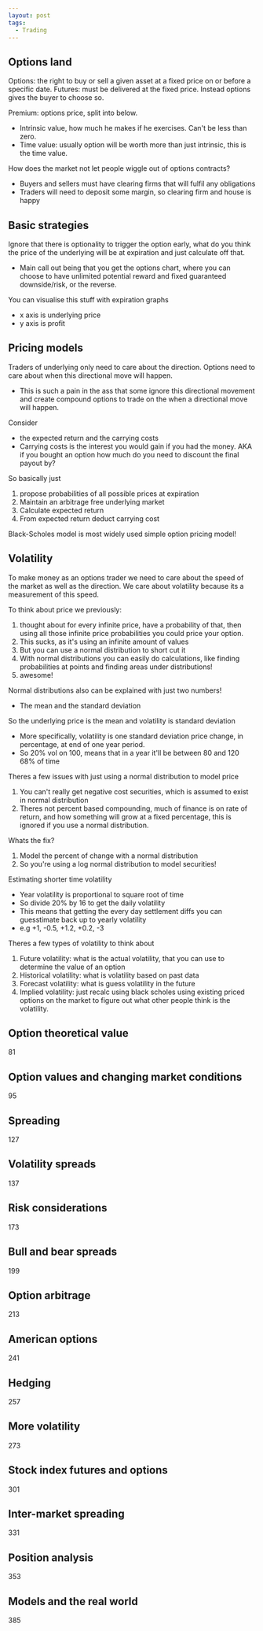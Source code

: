 ```yaml
---
layout: post
tags:
  - Trading
---
```


## Options land
Options: the right to buy or sell a given asset at a fixed price on or before a specific date.
Futures: must be delivered at the fixed price. Instead options gives the buyer to choose so.

Premium: options price, split into below.
- Intrinsic value, how much he makes if he exercises. Can't be less than zero.
- Time value: usually option will be worth more than just intrinsic, this is the time value.

How does the market not let people wiggle out of options contracts?
- Buyers and sellers must have clearing firms that will fulfil any obligations
- Traders will need to deposit some margin, so clearing firm and house is happy

## Basic strategies
Ignore that there is optionality to trigger the option early, what do you think the price of the underlying will be at expiration and just calculate off that.
- Main call out being that you get the options chart, where you can choose to have unlimited potential reward and fixed guaranteed downside/risk, or the reverse.

You can visualise this stuff with expiration graphs
- x axis is underlying price
- y axis is profit

## Pricing models
Traders of underlying only need to care about the direction. Options need to care about when this directional move will happen.
- This is such a pain in the ass that some ignore this directional movement and create compound options to trade on the when a directional move will happen.

Consider
- the expected return and the carrying costs
- Carrying costs is the interest you would gain if you had the money. AKA if you bought an option how much do you need to discount the final payout by?

So basically just
1. propose probabilities of all possible prices at expiration
2. Maintain an arbitrage free underlying market
3. Calculate expected return
4. From expected return deduct carrying cost

Black-Scholes model is most widely used simple option pricing model!
## Volatility
To make money as an options trader we need to care about the speed of the market as well as the direction. We care about volatility because its a measurement of this speed.

To think about price we previously:
1. thought about for every infinite price, have a probability of that, then using all those infinite price probabilities you could price your option.
2. This sucks, as it's using an infinite amount of values
3. But you can use a normal distribution to short cut it
4. With normal distributions you can easily do calculations, like finding probabilities at points and finding areas under distributions!
5. awesome!

Normal distributions also can be explained with just two numbers!
- The mean and the standard deviation

So the underlying price is the mean and volatility is standard deviation
- More specifically, volatility is one standard deviation price change, in percentage, at end of one year period.
- So 20% vol on 100, means that in a year it'll be between 80 and 120 68% of time

Theres a few issues with just using a normal distribution to model price
1. You can't really get negative cost securities, which is assumed to exist in normal distribution
2. Theres not percent based compounding, much of finance is on rate of return, and how something will grow at a fixed percentage, this is ignored if you use a normal distribution.

Whats the fix?
1. Model the percent of change with a normal distribution
2. So you're using a log normal distribution to model securities!

Estimating shorter time volatility
- Year volatility is proportional to square root of time
- So divide 20% by 16 to get the daily volatility
- This means that getting the every day settlement diffs you can guesstimate back up to yearly volatility
- e.g +1, -0.5, +1.2, +0.2, -3

Theres a few types of volatility to think about
1. Future volatility: what is the actual volatility, that you can use to determine the value of an option
2. Historical volatility: what is volatility based on past data
3. Forecast volatility: what is guess volatility in the future
4. Implied volatility: just recalc using black scholes using existing priced options on the market to figure out what other people think is the volatility. 
 
## Option theoretical value
81


## Option values and changing market conditions
95
## Spreading
127
## Volatility spreads
137
## Risk considerations
173
## Bull and bear spreads
199
## Option arbitrage
213
## American options
241
## Hedging
257
## More volatility
273
## Stock index futures and options
301
## Inter-market spreading
331
## Position analysis
353
## Models and the real world
385